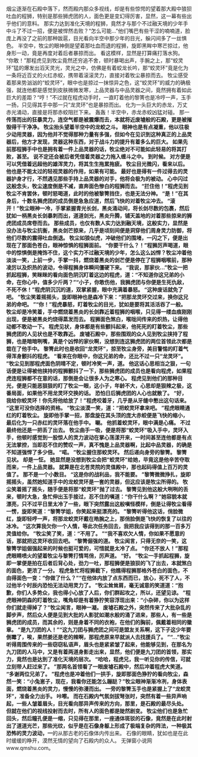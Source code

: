 烟尘逐渐在石殿中落下，然而殿内那众多视线，却是有些惊愕的望着那大殿中狼狈吐血的程狮，特别是那些狮虎团的人，面色更是变幻得厉害，显然，这一幕有些出乎他们的意料。
那实力达到准化天境的程狮，竟然才与那个不过融天境的少年手中斗了不过一招，便是被悍然击败？“怎么可能...”他们嘴巴有些干涩的喃喃道，脸庞上再没了之前的那种跋扈，目光看向半空中那少年的目光，躲闪间多了一丝惧色。
半空中，牧尘的眼神倒是望着那吐血而退的程狮，旋即黑眸中寒芒掠过，他身形一动，竟是再度对着后者暴掠而出。
看这模样，显然是打算痛打落水狗。
“你敢！”那程虎见到牧尘竟然还穷追不舍，顿时暴喝出声，手腕之上，那“蛟灵环”猛的爆发出滔天灵光，灵光之中，仿佛是有着蛟龙长吟，那“蛟灵环”竟是化为一条将近百丈的火红赤蛟，携带着滚滚灵力，直接对着牧尘暴掠而去。
牧尘感受着那来势汹汹的“蛟灵环”，眼中也是掠过一抹惊异之色，这“蛟灵环”的威力的确极强，就连他都是感觉到皮肤微微发寒，上品灵器与中品灵器之间，竟然拥有着如此巨大的差距？“哼！”不过就在程虎动手时，一直盯着他的黎箐也是冷哼一声，玉手一扬，只见得其手中那一只“龙灵环”也是暴掠而出。
化为一头巨大的赤龙，万丈赤光涌动，直接是将那赤蛟阻拦下来。
轰轰！半空中，赤龙赤蛟凶猛对碰。
那一**传荡而出的狂暴灵力，连空气都是被震爆而去，本就将近废墟般的石殿，更是被摧毁得干干净净。
牧尘抬头望着半空中的龙蛟之斗。
眼神也是有点凝重，他以往极少动用灵器，因为他并不觉得那种力量有多强，但如今在见识到这种真正的上品灵器后，他方才发现，灵器这种东西，对于战斗力的提升有着多么的巨大。
如果先前那程狮手中也是拥有着一件上品灵器的话，牧尘绝对不可能如此轻易的将其打败，甚至。
说不定还会被后者凭借着灵器之力拖入缠斗之中。
到时候。
对方便是可以凭借着远超他的雄浑灵力，将其生生拖累拖疲。
牧尘目光微闪，看来以后。
他也是不能太过的轻视灵器的作用，如果有可能。
最好也是得有一件过得去的灵器护身才行，不然遇见那些手持上品灵器的对手，他将会极为的被动。
心中闪过这般念头，牧尘速度倒是不减，直奔面色惨白的程狮而去。
“拦住他！”程虎见到牧尘不肯罢休，顿时怒喝道，此时的他被黎箐挡住，也是无法分神。
“是！”在其身后，十数名狮虎团的成员倒是急急应道，然后飞快的对着牧尘冲去。
“滚开！”牧尘眼神一冷，手掌紧握青光长剑，黑炎涌动间，将长剑尽数的包裹，然后犹如一柄黑炎长剑暴刺而出，道道剑光，黑炎升腾，铺天盖地的对着那些掠来的狮虎团成员席卷而去。
那些成员，也仅有数人实力达到融天境，这般实力，显然是没办法与牧尘抗衡，黑炎剑芒掠来，几乎是顷刻间便是洞穿他们周身灵力防御，将他们尽数的震得吐血倒退。
牧尘如狼似虎，冲破他们的围堵，一闪之下，便是出现在了那面色苍白，眼神惊惧的程狮面前。
“你要干什么？！”程狮厉声喝道，眼中的惊惧倒是掩饰不住，这个实力不过融天境的少年，怎么这么凶悍？牧尘冲着他淡淡一笑，上前一步，手掌一抖，燃烧着黑炎的剑芒便是停在了程狮咽喉前，那种凌厉以及炽热的波动，令得程狮身体瞬间僵硬下来。
“我说，那家伙...”牧尘一把抓起程狮，笑眯眯的看向面色阴沉盯着这边的程虎，道：“不知道你这兄弟的小命，在你心中，值多少斤两？”“小子，你敢伤他，我狮虎团与你便是生死仇敌，不死不休！”程虎阴沉沉的道，双掌紧握，眼中充满着暴怒。
“这种废话就免了吧。
”牧尘笑着摇摇头，旋即眼神也是森冷下来：“把那龙灵环交过来，换你这兄弟的命吧。
”“你！”程虎暴怒，盯着牧尘的目光，犹如是要将其活活吞了一般。
牧尘却是冷笑着，手中燃烧着黑炎的长剑靠近着程狮的咽喉，只见得一缕血痕刚刚出现，便是被黑炎灼烧得蒸发而去。
程狮面色煞白，喉咙间传来的炽热，让得他动都不敢动一下。
程虎见状，身体都是有些颤抖起来，他死死的盯着牧尘，那些狮虎团的人见状也是不敢靠近。
废墟石殿中，那些围观的众人见到牧尘挟持了程狮，也是暗暗咧嘴，真是个凶悍的家伙啊，没想到连这狮虎团的两位首领此次都是栽在了他手中。
黎箐此时也是收回“龙灵环”，掠至牧尘身旁，美目警惕的盯着气得浑身颤抖的程虎。
“看来在你眼中，你这兄弟的命，还比不过一只“龙灵环”。
”牧尘见到那程虎面色阴晴不定，顿时冷笑一声，道。
他这话心思相当之狠，一句话便是让得被他挟持的程狮颤抖了一下，那些狮虎团的成员也是看向程虎，如果程虎连程狮都不在意的话，那倒是会让很多人为之寒心。
程虎见到他们的那种目光，便是只能恶狠狠的盯了牧尘一眼，这小子，年龄不大，心思却是狠辣之极，这番局面，如果他不用龙灵环交换的话。
恐怕日后狮虎团的人心也就散了。
“好，我给你蛟灵环！你先将他给放了！”程虎咬着牙，几乎是从牙缝中憋出这句话来。
“这里可没你选择的资格。
”牧尘淡漠一笑，道：“把蛟灵环拿来吧。
”程虎眼睛通红的盯着牧尘。
旋即他手掌一招，那盘旋在其头顶的庞大赤蛟便是飞快的缩小，最后化为一只赤红的灵环落在他手中。
唰。
他抓着蛟灵环，眼中满是心痛。
不过最终他还是一把丢了出去。
牧尘曲手一吸，便是将那“蛟灵环”吸入手中，灵环入手，他顿时感觉到一股惊人的灵力波动在掌心荡漾开来，一时间甚至连他都是有点无法掌控，当即忍不住的赞叹一声，真不愧是上品灵器啊，比起中品灵器，的确是不知道强悍了多少倍。
“喏。
”牧尘握住那蛟灵环。
然后递向身旁的黎箐。
黎箐见状。
却是一怔。
她显然是没想到牧尘会把“蛟灵环”给她，毕竟这是他辛苦夺取而来，一件上品灵器。
就算是在北苍灵院的灵值殿中，那也起码得值上百万的灵值了。
那不是一个小数目。
“这是你的战利品，我不能要。
”黎箐微微挣扎，旋即摇摇头，虽然她知道手中的龙蛟灵环是一套的灵器，但这应该是牧尘所得的。
牧尘笑着摇了摇头，随手便是将那“蛟灵环”抛了过去。
黎箐见到他这般大咧咧的丢来，顿时大急，急忙伸出玉手接过，忍不住的嗔道：“你干什么啊？”她容貌本就漂亮，只不过平日里太冷了一些，眼下突然露出这般嗔怪模样，倒是让得牧尘看得一愣，旋即笑道：“黎箐学姐，你笑起来挺漂亮的。
”黎箐听得他这话，俏脸微红，旋即轻哼一声，将那龙蛟灵环戴在皓腕之上，那俏脸倒是飞快的恢复了以往的冰冷。
“这次算我欠你一个人情，等此次任务回去，我把我应该得到的那一百多万灵值给你。
”牧尘笑了笑，道：“不用了。
”“我不喜欢欠人情，你如果不愿意的话，那就把这灵环收回去吧。
”黎箐倔强的道。
牧尘闻言，只得无奈的一笑，这黎箐学姐倔强起来的时候也挺可爱的，可惜就是太冷了点。
“你还不放人！”那程虎眼睛喷火的望着牧尘与黎箐打情骂俏，厉声道。
“好。
”牧尘一手抓起程狮，旋即一掌便是拍在后者后背心处，劲力一吐，那程狮便是狼狈的飞了出去，本就煞白的面色，更浓了一分。
程虎急忙将程狮截下，他瞧得程狮那格外苍白的面色，不由得面色一变：“你做了什么？”“在他体内放了点东西而已，放心，死不了人，不过他半个时辰内恐怕无法动用灵力了。
”牧尘耸耸肩，毫无诚意的笑道道：“抱歉，你们人多势众，我也得小心放了人后，你们群起攻之，所以，还望见谅。
”程虎眼神阴森的盯着牧尘，嘴角却是有着狰狞笑容浮现出来：“小杂碎，你以为这样你们就走得掉了？”牧尘闻言，眼神一凝。
废墟石殿之外，突然传来了大批杂乱的脚步声，然后众人便是见到大批的人影犹如潮水般的涌了进来，那些人，有一些是狮虎团的成员，而其余的，则是身着不同的衣袍，在他们的胸前，佩戴着相同的徽章。
“是九刀团的人！”“这九刀团与狮虎团之间可是盟友关系啊，这下子这少年要倒霉了，唉，果然姜还是老的辣啊，那程虎原来早就派人去找援兵了。
”“...”牧尘听得周围传来的一些窃窃私语声，眉头也是紧紧皱了起来，他能够见到，在那名为九刀团的人马中，又是有着两道身影走出来，显然，他们便是九刀团的首领，那实力，竟然也是达到了准化天境的层次。
“哈哈，程虎兄，我一听见你的传信，可就立刻带人赶过来了。
”那两名首领看了一眼废墟石殿中，然后冲着程虎大笑道。
“多谢两位兄弟了。
”程虎也是冲着他们一拱手，旋即那面色狰狞的看向牧尘，森然一笑：“小兔崽子，现在，我看你还能怎么蹦跶？”牧尘眼神渐渐冷冽，身体表面，燃烧着黑炎的灵力，慢慢的弥漫而出。
一旁的黎箐玉手也是紧握上了“龙蛟灵环”，准备全力出手。
咔嚓。
而在石殿内气氛剑拔弩张时，突然有着一些异声响起，一些人皱着眉头，目光看向那异声传来的方向，那里，是石殿的最尽头处。
但就在他们的视线投射而去时，所有人的面色都是陡然剧变。
牧尘他们也是急忙回头，然后瞳孔便是一缩，只见得在那里，一座通体斑驳的石像，竟然是在此时射出了道道光芒，那些光纹，似乎是在石像身躯上形成了极端复杂的阵法，一种极其恐怖的灵力波动，一**的从那古老的石像体内传出来。
石像的眼睛，犹如也是在此时缓缓的睁开，漠然无情的望向了石殿内的众人。
无弹窗小说网www.qmshu.com。
